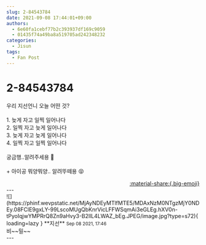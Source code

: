 ```yaml
---
slug: 2-84543784
date: 2021-09-08 17:44:01+09:00
authors:
  - 6e60fa1cebf77b2c393937df169c9059
  - 01435f74a49ba8a519705ad242348232
categories:
  - Jisun
tags:
  - Fan Post
---
```


# 2-84543784

<div class="post-container" markdown="1">
<div class="content-container md-sidebar__scrollwrap" markdown="1">

우리 지선언니 오늘 어떤 것?<br><br>1. 늦게 자고 일찍 일어나다<br>2. 일찍 자고 늦게 일어나다<br>3. 늦게 자고 늦게 일어나다<br>4. 일찍 자고 일찍 일어나다<br><br>궁금행..알려주세용 🥺<br><br>+ 아이공 뭐양뭐양.. 알려뚜떼용 😝

</div>
</div>

<div style="text-align: right;" markdown="1">
<a href="https://weverse.io/fromis9/fanpost/2-84543784" style="text-align: right;">:material-share:{.big-emoji}</a>
</div>
---

<div class="comments-container md-sidebar__scrollwrap" markdown="1">
<div class="comment" markdown="1">
<div class='id-container' markdown="1">
![](https://phinf.wevpstatic.net/MjAyNDEyMTlfMTE5/MDAxNzM0NTgzMjY0NDEy.08FClE9gxLY-99LscoMUgQbKnrVicLFFWSqmAi3eGLEg.hXV0n-tPyoIqjwYMPRrQ8Zn9aHvy3-B2llL4LWAZ_bEg.JPEG/image.jpg?type=s72){ loading=lazy }
**<span class="artist">지선</span>** <small>Sep 08 2021, 17:46</small><br>
</div>
<div class='comment-body' markdown="1">
비~~밀~~
</div>
</div>
</div>
---
